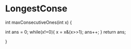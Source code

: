 # LongestConse

int maxConsecutiveOnes(int x)
{

int ans = 0;
while(x!=0){
x = x&(x>>1);
ans++;
}
return ans;

}
